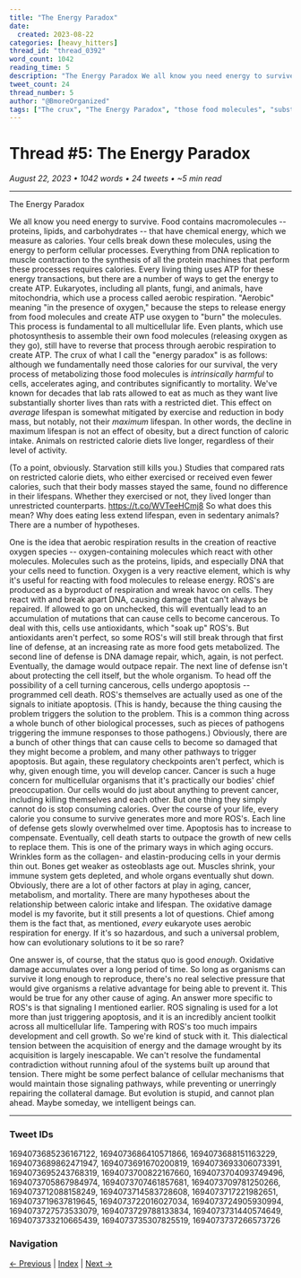 ```yaml
---
title: "The Energy Paradox"
date:
  created: 2023-08-22
categories: [heavy_hitters]
thread_id: "thread_0392"
word_count: 1042
reading_time: 5
description: "The Energy Paradox We all know you need energy to survive ."
tweet_count: 24
thread_number: 5
author: "@BmoreOrganized"
tags: ["The crux", "The Energy Paradox", "those food molecules", "substantially shorter lives", "a restricted diet"]
---
```

# Thread #5: The Energy Paradox

*August 22, 2023 • 1042 words • 24 tweets • ~5 min read*

---

The Energy Paradox

We all know you need energy to survive. Food contains macromolecules -- proteins, lipids, and carbohydrates -- that have chemical energy, which we measure as calories. Your cells break down these molecules, using the energy to perform cellular processes. Everything from DNA replication to muscle contraction to the synthesis of all the protein machines that perform these processes requires calories. Every living thing uses ATP for these energy transactions, but there are a number of ways to get the energy to create ATP. Eukaryotes, including all plants, fungi, and animals, have mitochondria, which use a process called aerobic respiration. "Aerobic" meaning "in the presence of oxygen," because the steps to release energy from food molecules and create ATP use oxygen to "burn" the molecules. This process is fundamental to all multicellular life. Even plants, which use photosynthesis to assemble their own food molecules (releasing oxygen as they go), still have to reverse that process through aerobic respiration to create ATP. The crux of what I call the "energy paradox" is as follows: although we fundamentally need those calories for our survival, the very process of metabolizing those food molecules is *intrinsically harmful* to cells, accelerates aging, and contributes significantly to mortality. We've known for decades that lab rats allowed to eat as much as they want live substantially shorter lives than rats with a restricted diet. This effect on *average* lifespan is somewhat mitigated by exercise and reduction in body mass, but notably, not their *maximum* lifespan. In other words, the decline in maximum lifespan is not an effect of obesity, but a direct function of caloric intake. Animals on restricted calorie diets live longer, regardless of their level of activity.

(To a point, obviously. Starvation still kills you.) Studies that compared rats on restricted calorie diets, who either exercised or received even fewer calories, such that their body masses stayed the same, found no difference in their lifespans. Whether they exercised or not, they lived longer than unrestricted counterparts. https://t.co/WVTeeHCmj8 So what does this mean? Why does eating less extend lifespan, even in sedentary animals? There are a number of hypotheses.

One is the idea that aerobic respiration results in the creation of reactive oxygen species -- oxygen-containing molecules which react with other molecules. Molecules such as the proteins, lipids, and especially DNA that your cells need to function. Oxygen is a very reactive element, which is why it's useful for reacting with food molecules to release energy. ROS's are produced as a byproduct of respiration and wreak havoc on cells. They react with and break apart DNA, causing damage that can't always be repaired. If allowed to go on unchecked, this will eventually lead to an accumulation of mutations that can cause cells to become cancerous. To deal with this, cells use antioxidants, which "soak up" ROS's. But antioxidants aren't perfect, so some ROS's will still break through that first line of defense, at an increasing rate as more food gets metabolized. The second line of defense is DNA damage repair, which, again, is not perfect. Eventually, the damage would outpace repair. The next line of defense isn't about protecting the cell itself, but the whole organism. To head off the possibility of a cell turning cancerous, cells undergo apoptosis -- programmed cell death. ROS's themselves are actually used as one of the signals to initiate apoptosis. (This is handy, because the thing causing the problem triggers the solution to the problem. This is a common thing across a whole bunch of other biological processes, such as pieces of pathogens triggering the immune responses to those pathogens.) Obviously, there are a bunch of other things that can cause cells to become so damaged that they might become a problem, and many other pathways to trigger apoptosis. But again, these regulatory checkpoints aren't perfect, which is why, given enough time, you will develop cancer. Cancer is such a huge concern for multicellular organisms that it's practically our bodies' chief preoccupation. Our cells would do just about anything to prevent cancer, including killing themselves and each other. But one thing they simply cannot do is stop consuming calories. Over the course of your life, every calorie you consume to survive generates more and more ROS's. Each line of defense gets slowly overwhelmed over time. Apoptosis has to increase to compensate. Eventually, cell death starts to outpace the growth of new cells to replace them. This is one of the primary ways in which aging occurs. Wrinkles form as the collagen- and elastin-producing cells in your dermis thin out. Bones get weaker as osteoblasts age out. Muscles shrink, your immune system gets depleted, and whole organs eventually shut down. Obviously, there are a lot of other factors at play in aging, cancer, metabolism, and mortality. There are many hypotheses about the relationship between caloric intake and lifespan. The oxidative damage model is my favorite, but it still presents a lot of questions. Chief among them is the fact that, as mentioned, *every* eukaryote uses aerobic respiration for energy. If it's so hazardous, and such a universal problem, how can evolutionary solutions to it be so rare?

One answer is, of course, that the status quo is good *enough*. Oxidative damage accumulates over a long period of time. So long as organisms can survive it long enough to reproduce, there's no real selective pressure that would give organisms a relative advantage for being able to prevent it. This would be true for any other cause of aging. An answer more specific to ROS's is that signaling I mentioned earlier. ROS signaling is used for a lot more than just triggering apoptosis, and it is an incredibly ancient toolkit across all multicellular life. Tampering with ROS's too much impairs development and cell growth. So we're kind of stuck with it. This dialectical tension between the acquisition of energy and the damage wrought by its acquisition is largely inescapable. We can't resolve the fundamental contradiction without running afoul of the systems built up around that tension. There might be some perfect balance of cellular mechanisms that would maintain those signaling pathways, while preventing or unerringly repairing the collateral damage. But evolution is stupid, and cannot plan ahead. Maybe someday, we intelligent beings can.

---

### Tweet IDs
1694073685236167122, 1694073686410571866, 1694073688151163229, 1694073689862471947, 1694073691670200819, 1694073693306073391, 1694073695243768319, 1694073700822167660, 1694073704093749496, 1694073705867984974, 1694073707461857681, 1694073709781250266, 1694073712088158249, 1694073714583728608, 1694073717221982651, 1694073719637819645, 1694073722016027034, 1694073724905930994, 1694073727573533079, 1694073729788133834, 1694073731440574649, 1694073733210665439, 1694073735307825519, 1694073737266573726

### Navigation
[← Previous](004-*.md) | [Index](index.md) | [Next →](006-*.md)